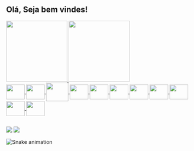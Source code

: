 ## Olá, Seja bem vindes!
 <div>
  <a href="https://github.com/davansep">
  <img height="165em" src="https://github-readme-stats.vercel.app/api?username=davansep&show_icons=true&theme=midnight-purple&include_all_commits=true&count_private=true"/>
  <img height="165em" src="https://github-readme-stats.vercel.app/api/top-langs/?username=davansep&layout=compact&langs_count=16&theme=midnight-purple"/>
</div>
<div style="display: inline_block">
  <img align="center"  height="40" width="50" src="https://cdn.jsdelivr.net/gh/devicons/devicon/icons/git/git-original.svg" />
  <img align="center"  height="40" width="50" src="https://cdn.jsdelivr.net/gh/devicons/devicon/icons/spring/spring-original.svg" />
  <img align="center"  height="50" width="60" src="https://cdn.jsdelivr.net/gh/devicons/devicon/icons/java/java-original.svg" />
  <img align="center"  height="40" width="50" src="https://cdn.jsdelivr.net/gh/devicons/devicon/icons/mysql/mysql-original.svg" />
  <img align="center"  height="40" width="50"src="https://cdn.jsdelivr.net/gh/devicons/devicon/icons/vscode/vscode-original.svg" />
  <img align="center"  height="40" width="50" src="https://cdn.jsdelivr.net/gh/devicons/devicon/icons/wordpress/wordpress-plain.svg" />
  <img align="center"  height="40" width="50" src="https://cdn.jsdelivr.net/gh/devicons/devicon/icons/javascript/javascript-original.svg"/>
  <img align="center"  height="40" width="50" src="https://cdn.jsdelivr.net/gh/devicons/devicon/icons/html5/html5-original.svg" />
  <img align="center"  height="40" width="50" src="https://cdn.jsdelivr.net/gh/devicons/devicon/icons/css3/css3-original.svg" />
  <img align="center"  height="40" width="50" src="https://cdn.jsdelivr.net/gh/devicons/devicon/icons/bootstrap/bootstrap-original.svg" />
  <img align="center"  height="40" width="50" src="https://cdn.jsdelivr.net/gh/devicons/devicon/icons/canva/canva-original.svg" />

  ##
 
<div> 
  <a href = "mailto:priscila.davanse@gmail.com"><img src="https://img.shields.io/badge/-Gmail-%23333?style=for-the-badge&logo=gmail&logoColor=white" target="_blank"></a>
  <a href="https://www.linkedin.com/in/prisciladavanse/" target="_blank"><img src="https://img.shields.io/badge/-LinkedIn-%230077B5?style=for-the-badge&logo=linkedin&logoColor=white" target="_blank"></a> 
 
  ![Snake animation](https://github.com/davansep/davansep/blob/output/github-contribution-grid-snake.svg)
 
</div>
